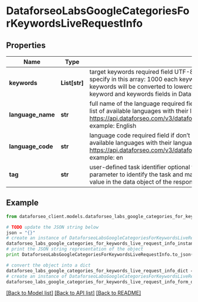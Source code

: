 # DataforseoLabsGoogleCategoriesForKeywordsLiveRequestInfo


## Properties

Name | Type | Description | Notes
------------ | ------------- | ------------- | -------------
**keywords** | **List[str]** | target keywords required field UTF-8 encoding maximum number of keywords you can specify in this array: 1000 each keyword should be at least 3 characters long; the keywords will be converted to lowercase format learn more about rules and limitations of keyword and keywords fields in DataForSEO APIs in this Help Center article | [optional] 
**language_name** | **str** | full name of the language required field if don’t specify language_code you can receive the list of available languages with their language_name by making a separate request to the https://api.dataforseo.com/v3/dataforseo_labs/google/categories_for_keywords/languages example: English | [optional] 
**language_code** | **str** | language code required field if don’t specify language_name you can receive the list of available languages with their language_code by making a separate request to the https://api.dataforseo.com/v3/dataforseo_labs/google/categories_for_keywords/languages example: en | [optional] 
**tag** | **str** | user-defined task identifier optional field the character limit is 255 you can use this parameter to identify the task and match it with the result you will find the specified tag value in the data object of the response | [optional] 

## Example

```python
from dataforseo_client.models.dataforseo_labs_google_categories_for_keywords_live_request_info import DataforseoLabsGoogleCategoriesForKeywordsLiveRequestInfo

# TODO update the JSON string below
json = "{}"
# create an instance of DataforseoLabsGoogleCategoriesForKeywordsLiveRequestInfo from a JSON string
dataforseo_labs_google_categories_for_keywords_live_request_info_instance = DataforseoLabsGoogleCategoriesForKeywordsLiveRequestInfo.from_json(json)
# print the JSON string representation of the object
print DataforseoLabsGoogleCategoriesForKeywordsLiveRequestInfo.to_json()

# convert the object into a dict
dataforseo_labs_google_categories_for_keywords_live_request_info_dict = dataforseo_labs_google_categories_for_keywords_live_request_info_instance.to_dict()
# create an instance of DataforseoLabsGoogleCategoriesForKeywordsLiveRequestInfo from a dict
dataforseo_labs_google_categories_for_keywords_live_request_info_form_dict = dataforseo_labs_google_categories_for_keywords_live_request_info.from_dict(dataforseo_labs_google_categories_for_keywords_live_request_info_dict)
```
[[Back to Model list]](../README.md#documentation-for-models) [[Back to API list]](../README.md#documentation-for-api-endpoints) [[Back to README]](../README.md)


